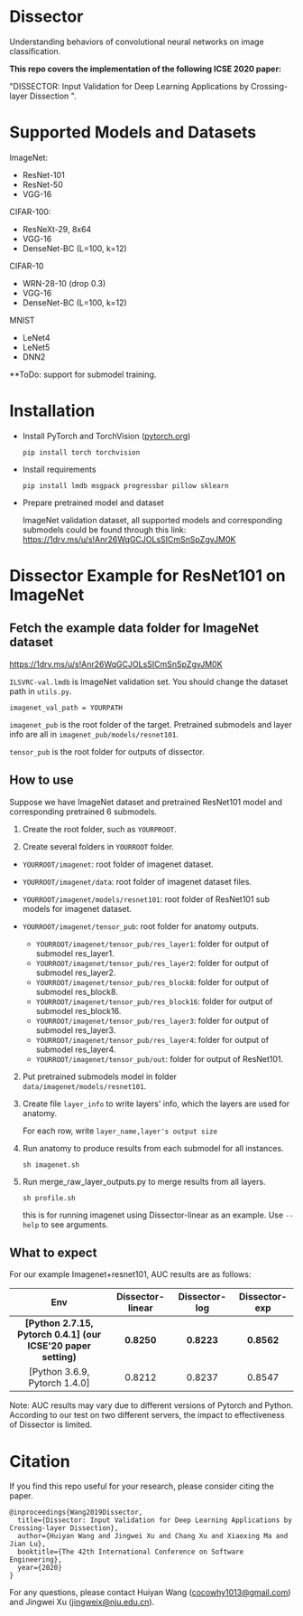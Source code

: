 # Dissector

Understanding behaviors of convolutional neural networks on image classification.

**This repo covers the implementation of the following ICSE 2020 paper:**

"DISSECTOR: Input Validation for Deep Learning Applications by Crossing-layer Dissection
".


# Supported Models and Datasets
  ImageNet:
    
  * ResNet-101
  * ResNet-50
  * VGG-16
  
  CIFAR-100:
  * ResNeXt-29, 8x64
  * VGG-16
  * DenseNet-BC (L=100, k=12)
  
  CIFAR-10  
  * WRN-28-10 (drop 0.3)
  * VGG-16
  * DenseNet-BC (L=100, k=12)

  MNIST
  * LeNet4
  * LeNet5
  * DNN2
  

 **ToDo: support for submodel training.

# Installation

- Install PyTorch and TorchVision ([pytorch.org](http://pytorch.org))
  ```
  pip install torch torchvision
  ```
- Install requirements

    ```
    pip install lmdb msgpack progressbar pillow sklearn
    ```
- Prepare pretrained model and dataset
    
    ImageNet validation dataset, all supported models and corresponding submodels could be found through this link: https://1drv.ms/u/s!Anr26WqGCJOLsSICmSnSpZgvJM0K
# Dissector Example for ResNet101 on ImageNet

## Fetch the example data folder for ImageNet dataset 

https://1drv.ms/u/s!Anr26WqGCJOLsSICmSnSpZgvJM0K

`ILSVRC-val.lmdb` is ImageNet validation set. You should change the dataset path in `utils.py`.

    imagenet_val_path = YOURPATH

`imagenet_pub` is the root folder of the target. Pretrained submodels and layer info are all in `imagenet_pub/models/resnet101`.

`tensor_pub` is the root folder for outputs of dissector.

 ## How to use

Suppose we have ImageNet dataset and pretrained ResNet101 model and corresponding pretrained 6 submodels.

1. Create the root folder, such as `YOURPROOT`.

2. Create several folders in `YOURROOT` folder.

- `YOURROOT/imagenet`: root folder of imagenet dataset.

- `YOURROOT/imagenet/data`: root folder of imagenet dataset files.

- `YOURROOT/imagenet/models/resnet101`: root folder of ResNet101 sub models for imagenet dataset.

- `YOURROOT/imagenet/tensor_pub`: root folder for anatomy outputs.

    - `YOURROOT/imagenet/tensor_pub/res_layer1`: folder for output of submodel res_layer1.
    - `YOURROOT/imagenet/tensor_pub/res_layer2`: folder for output of submodel res_layer2.
    - `YOURROOT/imagenet/tensor_pub/res_block8`: folder for output of submodel res_block8.
    - `YOURROOT/imagenet/tensor_pub/res_block16`: folder for output of submodel res_block16.
    - `YOURROOT/imagenet/tensor_pub/res_layer3`: folder for output of submodel res_layer3.
    - `YOURROOT/imagenet/tensor_pub/res_layer4`: folder for output of submodel res_layer4.
    - `YOURROOT/imagenet/tensor_pub/out`: folder for output of ResNet101.

2. Put pretrained submodels model in folder `data/imagenet/models/resnet101`.

3. Create file `layer_info` to write layers' info, which the layers are used for anatomy.

    For each row, write `layer_name,layer's output size`

4. Run anatomy to produce results from each submodel for all instances.

    ```
    sh imagenet.sh
    ```
5. Run merge_raw_layer_outputs.py to merge results from all layers.

    ```
    sh profile.sh
    ```
    this is for running imagenet using Dissector-linear as an example.
Use `--help` to see arguments.

## What to expect
   For our example Imagenet+resnet101, AUC results are as follows:
    
| Env |    Dissector-linear    |    Dissector-log    |    Dissector-exp   | 
|:---------------:|:-----------------:|:-----------------:|:-----------------:|
| **[Python 2.7.15, Pytorch 0.4.1] (our ICSE'20 paper setting)** | **0.8250** | **0.8223** | **0.8562** |
| [Python 3.6.9, Pytorch 1.4.0] | 0.8212 | 0.8237 | 0.8547 |

Note: AUC results may vary due to different versions of Pytorch and Python. According to our test on two different servers, the impact to effectiveness of Dissector is limited.

# Citation

If you find this repo useful for your research, please consider citing the paper.

```
@inproceedings{Wang2019Dissector,
  title={Dissector: Input Validation for Deep Learning Applications by Crossing-layer Dissection},
  author={Huiyan Wang and Jingwei Xu and Chang Xu and Xiaoxing Ma and Jian Lu},
  booktitle={The 42th International Conference on Software Engineering},
  year={2020}
}
```

For any questions, please contact Huiyan Wang (cocowhy1013@gmail.com) and Jingwei Xu (jingweix@nju.edu.cn).
